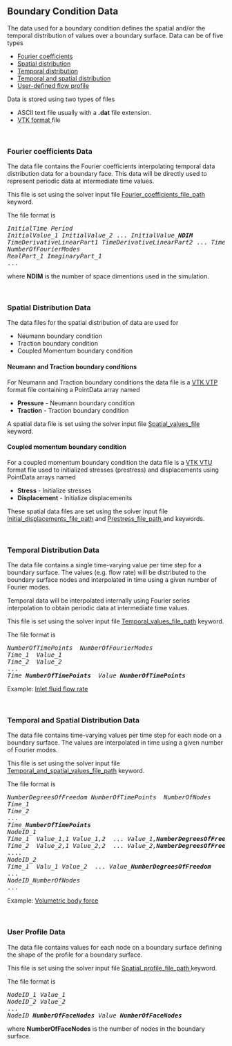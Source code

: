 
<h2 id="data_file_formats_boundary_condition"> Boundary Condition Data</h2>
The data used for a boundary condition defines the spatial and/or the temporal distribution of values
over a boundary surface. Data can be of five types

<ul style="list-style-type:disc;">
  <li> <a href="#data_file_formats_boundary_condition_fourier"> Fourier coefficients <a> </li>
  <li> <a href="#data_file_formats_boundary_condition_spatial"> Spatial distribution <a> </li>
  <li> <a href="#data_file_formats_boundary_condition_temporal"> Temporal distribution <a> </li>
  <li> <a href="#data_file_formats_boundary_condition_temporal_spatial"> Temporal and spatial distribution <a> </li>
  <li> <a href="#bdata_file_formats_boundary_condition_profile"> User-defined flow profile <a> </li>
</ul>

Data is stored using two types of files
<ul style="list-style-type:disc;">
  <li> ASCII text file usually with a <strong>.dat</strong> file extension. </i>
  <li> <a href="#appendix_vtk_file_format"> VTK format </a> file </i> 
</ul> 

<!-- --------------------------------------------------- -->
<!-- ---------- Fourier coefficients Data -------------- -->
<!-- --------------------------------------------------- -->

<br>
<h3 id="data_file_formats_boundary_condition_fourier"> Fourier coefficients Data</h3>
The data file contains the Fourier coefficients interpolating temporal data distribution data for a boundary face. This data will be directly used to represent periodic data at intermediate time values.

This file is set using the solver input file <a href="#bc_Fourier_coefficients_file_path"> Fourier_coefficients_file_path</a> keyword. 

The file format is
<pre>
<i>InitialTime</i> <i>Period</i>
<i>InitialValue_1</i> <i>InitialValue_2</i> ... <i>InitialValue_<strong>NDIM</strong></i> 
<i>TimeDerivativeLinearPart1</i> <i>TimeDerivativeLinearPart2</i> ... <i>TimeDerivativeLinearPart_NDIM</i>
<i>NumberOfFourierModes</i>
<i>RealPart_1</i> <i>ImaginaryPart_1</i>
...
</pre>

where <strong>NDIM</strong> is the number of space dimentions used in the simulation.

<!-- --------------------------------------------------- -->
<!-- ----------- Spatial Distribution Data ------------- -->
<!-- --------------------------------------------------- -->

<br>
<h3 id="data_file_formats_boundary_condition_spatial"> Spatial Distribution Data</h3>
The data files for the spatial distribution of data are used for 
<ul style="list-style-type:disc;">
  <li> Neumann boundary condition </li>
  <li> Traction boundary condition </li>
  <li> Coupled Momentum boundary condition </li>
</ul> 

<h4> Neumann and Traction boundary conditions </h4>
For Neumann and Traction boundary conditions the data file is a 
<a href="#appendix_vtk_file_format"> VTK VTP </a> format file containing a PointData array
named 
<ul style="list-style-type:disc;">
  <li> <strong>Pressure</strong> - Neumann boundary condition </li>
  <li> <strong>Traction</strong> - Traction boundary condition </li>
</ul> 

A spatial data file is set using the solver input file <a href="#bc_Spatial_values_file"> Spatial_values_file </a> keyword.

<h4> Coupled momentum boundary condition </h4>
For a coupled momentum boundary condition the data file is a 
<a href="#appendix_vtk_file_format"> VTK VTU </a> format file used to initialized stresses (prestress) and 
displacements using PointData arrays named
<ul style="list-style-type:disc;">
  <li> <strong>Stress</strong> - Initialize stresses </li>
  <li> <strong>Displacement</strong> - Initialize displacemenits </li>
</ul> 

These spatial data files are set using the solver input file 
<a href="#bc_Initial_displacements_file_path"> Initial_displacements_file_path</a> and 
<a href="#bc_Prestress_file_path"> Prestress_file_path </a> and keywords.


<!-- --------------------------------------------------- -->
<!-- ---------- Temporal distribution Data ------------- -->
<!-- --------------------------------------------------- -->

<br>
<h3 id="data_file_formats_boundary_condition_temporal"> Temporal Distribution Data</h3>
The data file contains a single time-varying value per time step for a boundary surface. The values (e.g. flow rate) will be distributed to the boundary surface nodes and interpolated in time using a given number of Fourier modes.

Temporal data will be interpolated internally using Fourier series interpolation to obtain periodic data at intermediate time values.

This file is set using the solver input file <a href="#bc_Temporal_values_file_path"> Temporal_values_file_path</a> keyword. 

The file format is
<pre>
<i>NumberOfTimePoints</i>  <i>NumberOfFourierModes</i>  
<i>Time_1</i>  <i>Value_1</i>  
<i>Time_2</i>  <i>Value_2</i>  
...
<i>Time_<strong>NumberOfTimePoints</i></strong>  <i>Value_<strong>NumberOfTimePoints</strong></i>  
</pre>

Example: <a href="https://github.com/SimVascular/svFSIplus/blob/main/tests/cases/fluid/pipe_RCR_3d/lumen_inlet.flow"> Inlet fluid flow rate <a>

<!-- --------------------------------------------------- -->
<!-- ---- Temporal and spatial distribution Data ------- -->
<!-- --------------------------------------------------- -->

<br>
<h3 id="data_file_formats_boundary_condition_temporal_spatial"> Temporal and Spatial Distribution Data</h3>
The data file contains time-varying values per time step for each node on a boundary surface. 
The values are interpolated in time using a given number of Fourier modes.

This file is set using the solver input file <a href="#bc_Temporal_and_spatial_values_file_path"> Temporal_and_spatial_values_file_path</a> keyword. 

The file format is
<pre>
<i>NumberDegreesOfFreedom</i> <i>NumberOfTimePoints</i>  <i>NumberOfNodes</i>
<i>Time_1</i>  
<i>Time_2</i> 
...
<i>Time_<strong>NumberOfTimePoints</i></strong>  
<i>NodeID_1</i>
<i>Time_1</i>  <i>Value_1,1</i> <i>Value_1,2</i>  ... <i>Value_1,<strong>NumberDegreesOfFreedom</strong></i>
<i>Time_2</i>  <i>Value_2,1</i> <i>Value_2,2</i>  ... <i>Value_2,<strong>NumberDegreesOfFreedom</strong></i>
....
<i>NodeID_2</i>
<i>Time_1</i>  <i>Valu_1</i> <i>Value_2</i>  ... <i>Value_<strong>NumberDegreesOfFreedom</strong></i>
...
<i>NodeID_</strong>NumberOfNodes</strong></i>
...
</pre>

Example: <a href="https://media.githubusercontent.com/media/SimVascular/svFSIplus/main/tests/cases/stokes/manufactured_solution/P1P1/bforce/N016/bforce.dat"> Volumetric body force <a>


<!-- --------------------------------------------------- -->
<!-- ---------------- User Profile Data ---------------- -->
<!-- --------------------------------------------------- -->

<br>
<h3 id="data_file_formats_boundary_condition_profile"> User Profile Data</h3>
The data file contains values for each node on a boundary surface defining the shape of the profile for a boundary surface. 

This file is set using the solver input file <a href="#bc_Spatial_profile_file_path"> Spatial_profile_file_path </a> keyword. 

The file format is
<pre>
<i>NodeID_1</i> <i>Value_1</i>
<i>NodeID_2</i> <i>Value_2</i>
...
<i>NodeID_<strong>NumberOfFaceNodes</strong></i> <i>Value_<strong>NumberOfFaceNodes</strong></i> 
</pre>

where <strong>NumberOfFaceNodes</strong> is the number of nodes in the boundary surface.

